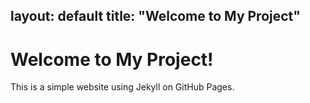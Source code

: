 layout: default
title: "Welcome to My Project"
---
# Welcome to My Project!
This is a simple website using Jekyll on GitHub Pages.
